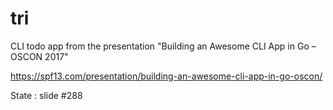 # tri
 CLI todo app from the presentation "Building an Awesome CLI App in Go – OSCON 2017" 

 https://spf13.com/presentation/building-an-awesome-cli-app-in-go-oscon/ 

State :  slide #288
